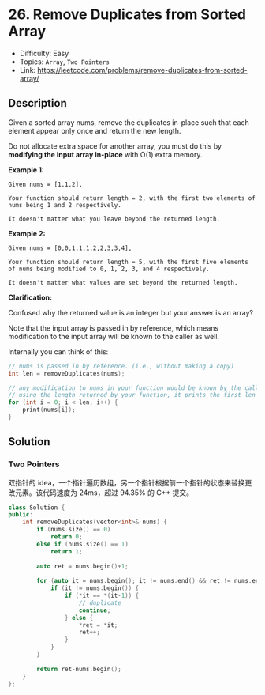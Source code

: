 # 26. Remove Duplicates from Sorted Array

- Difficulty: Easy
- Topics: `Array`, `Two Pointers`
- Link: https://leetcode.com/problems/remove-duplicates-from-sorted-array/

## Description

Given a sorted array nums, remove the duplicates in-place such that each element appear only once and return the new length.

Do not allocate extra space for another array, you must do this by **modifying the input array in-place** with O(1) extra memory.

**Example 1:**

```
Given nums = [1,1,2],

Your function should return length = 2, with the first two elements of nums being 1 and 2 respectively.

It doesn't matter what you leave beyond the returned length.
```

**Example 2:**

```
Given nums = [0,0,1,1,1,2,2,3,3,4],

Your function should return length = 5, with the first five elements of nums being modified to 0, 1, 2, 3, and 4 respectively.

It doesn't matter what values are set beyond the returned length.
```

**Clarification:**

Confused why the returned value is an integer but your answer is an array?

Note that the input array is passed in by reference, which means modification to the input array will be known to the caller as well.

Internally you can think of this:

```cpp
// nums is passed in by reference. (i.e., without making a copy)
int len = removeDuplicates(nums);

// any modification to nums in your function would be known by the caller.
// using the length returned by your function, it prints the first len elements.
for (int i = 0; i < len; i++) {
    print(nums[i]);
}
```

## Solution

### Two Pointers

双指针的 idea，一个指针遍历数组，另一个指针根据前一个指针的状态来替换更改元素。该代码速度为 24ms，超过 94.35% 的 C++ 提交。

```cpp
class Solution {
public:
    int removeDuplicates(vector<int>& nums) {
        if (nums.size() == 0)
            return 0;
        else if (nums.size() == 1)
            return 1;
        
        auto ret = nums.begin()+1;
        
        for (auto it = nums.begin(); it != nums.end() && ret != nums.end(); it++) {
            if (it != nums.begin()) {
                if (*it == *(it-1)) {
                    // duplicate
                    continue;
                } else {
                    *ret = *it;
                    ret++;
                }
            }
        }
        
        return ret-nums.begin();
    }
};
```
